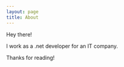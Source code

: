 ```yaml
---
layout: page
title: About
---
```


<p class="message">
  Hey there!
</p>

I work as a .net developer for an IT company.

Thanks for reading!
